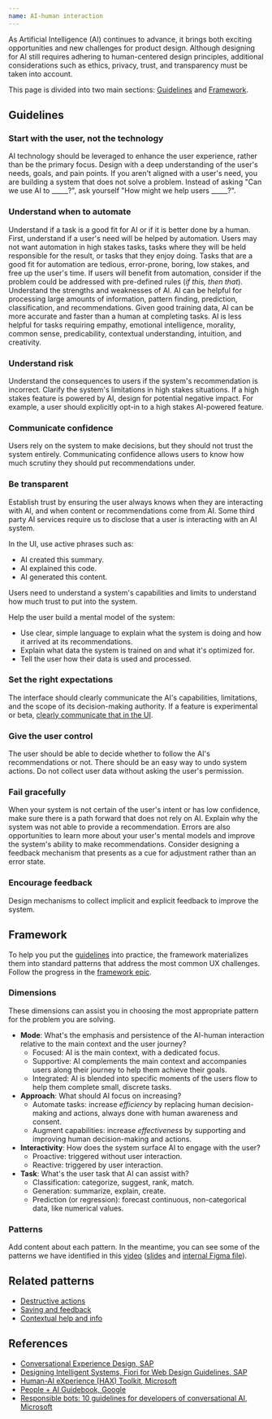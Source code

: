 ```yaml
---
name: AI-human interaction
---
```


As Artificial Intelligence (AI) continues to advance, it brings both exciting opportunities and new challenges for product design. Although designing for AI still requires adhering to human-centered design principles, additional considerations such as ethics, privacy, trust, and transparency must be taken into account.

This page is divided into two main sections: [Guidelines](#guidelines) and [Framework](#framework).

## Guidelines

### Start with the user, not the technology

AI technology should be leveraged to enhance the user experience, rather than be the primary focus. Design with a deep understanding of the user's needs, goals, and pain points. If you aren't aligned with a user's need, you are building a system that does not solve a problem. Instead of asking "Can we use AI to _____?", ask yourself "How might we help users _____?".

### Understand when to automate

Understand if a task is a good fit for AI or if it is better done by a human. First, understand if a user's need will be helped by automation. Users may not want automation in high stakes tasks, tasks where they will be held responsible for the result, or tasks that they enjoy doing. Tasks that are a good fit for automation are tedious, error-prone, boring, low stakes, and free up the user's time. If users will benefit from automation, consider if the problem could be addressed with pre-defined rules (_if this, then that_). Understand the strengths and weaknesses of AI. AI can be helpful for processing large amounts of information, pattern finding, prediction, classification, and recommendations. Given good training data, AI can be more accurate and faster than a human at completing tasks. AI is less helpful for tasks requiring empathy, emotional intelligence, morality, common sense, predicability, contextual understanding, intuition, and creativity.

### Understand risk

Understand the consequences to users if the system's recommendation is incorrect. Clarify the system's limitations in high stakes situations. If a high stakes feature is powered by AI, design for potential negative impact. For example, a user should explicitly opt-in to a high stakes AI-powered feature.

### Communicate confidence

Users rely on the system to make decisions, but they should not trust the system entirely. Communicating confidence allows users to know how much scrutiny they should put recommendations under.

### Be transparent

Establish trust by ensuring the user always knows when they are interacting with AI, and when content or recommendations come from AI. Some third party AI services require us to disclose that a user is interacting with an AI system.

In the UI, use active phrases such as:
* AI created this summary.
* AI explained this code.
* AI generated this content.

Users need to understand a system's capabilities and limits to understand how much trust to put into the system.

Help the user build a mental model of the system:
* Use clear, simple language to explain what the system is doing and how it arrived at its recommendations. 
* Explain what data the system is trained on and what it's optimized for. 
* Tell the user how their data is used and processed.

### Set the right expectations

The interface should clearly communicate the AI's capabilities, limitations, and the scope of its decision-making authority. If a feature is experimental or beta, [clearly communicate that in the UI](/usability/feature-management#highlighting-feature-versions).

### Give the user control

The user should be able to decide whether to follow the AI's recommendations or not. There should be an easy way to undo system actions. Do not collect user data without asking the user's permission.

### Fail gracefully

When your system is not certain of the user's intent or has low confidence, make sure there is a path forward that does not rely on AI. Explain why the system was not able to provide a recommendation. Errors are also opportunities to learn more about your user's mental models and improve the system's ability to make recommendations. Consider designing a feedback mechanism that presents as a cue for adjustment rather than an error state.

### Encourage feedback

Design mechanisms to collect implicit and explicit feedback to improve the system.

## Framework

To help you put the [guidelines](#guidelines) into practice, the framework materializes them into standard patterns that address the most common UX challenges. Follow the progress in the [framework epic](https://gitlab.com/groups/gitlab-org/-/epics/10334).

### Dimensions

These dimensions can assist you in choosing the most appropriate pattern for the problem you are solving.

- **Mode**: What's the emphasis and persistence of the AI-human interaction relative to the main context and the user journey?
   - Focused: AI is the main context, with a dedicated focus.
   - Supportive: AI complements the main context and accompanies users along their journey to help them achieve their goals.
   - Integrated: AI is blended into specific moments of the users flow to help them complete small, discrete tasks.
- **Approach**: What should AI focus on increasing?
   - Automate tasks: increase _efficiency_ by replacing human decision-making and actions, always done with human awareness and consent.
   - Augment capabilities: increase _effectiveness_ by supporting and improving human decision-making and actions.
- **Interactivity**: How does the system surface AI to engage with the user?
   - Proactive: triggered without user interaction.
   - Reactive: triggered by user interaction.
- **Task**: What's the user task that AI can assist with?
   - Classification: categorize, suggest, rank, match.
   - Generation: summarize, explain, create.
   - Prediction (or regression): forecast continuous, non-categorical data, like numerical values.

### Patterns

<todo>Add content about each pattern. In the meantime, you can see some of the patterns we have identified in this [video](https://youtu.be/UXCz2xst_zg) ([slides](https://docs.google.com/presentation/d/1rO2BpI2WZC9Dxhv7oVR6XHk8GMb77AswESYcDANnQhA/edit?usp=sharing) and [internal Figma file](https://www.figma.com/file/s4TP1i2Akd1VTh4jhbg234/AI-prioritized-prototypes?type=design&node-id=2766-82606&t=zllXY21ifWzgeCq1-4)).</todo>

## Related patterns

- [Destructive actions](/usability/destructive-actions)
- [Saving and feedback](/usability/saving-and-feedback)
- [Contextual help and info](/usability/contextual-help)

## References

- [Conversational Experience Design, SAP](https://experience.sap.com/conversational-ux/)
- [Designing Intelligent Systems, Fiori for Web Design Guidelines, SAP](https://experience.sap.com/fiori-design-web/designing-intelligent-systems/)
- [Human-AI eXperience (HAX) Toolkit, Microsoft](https://www.microsoft.com/en-us/haxtoolkit/)
- [People + AI Guidebook, Google](https://pair.withgoogle.com/guidebook)
- [Responsible bots: 10 guidelines for developers of conversational AI, Microsoft](https://www.microsoft.com/en-us/research/uploads/prod/2018/11/Bot_Guidelines_Nov_2018.pdf)

